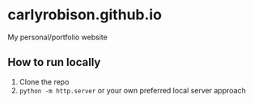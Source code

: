 # carlyrobison.github.io
My personal/portfolio website

## How to run locally
1. Clone the repo
2. `python -m http.server` or your own preferred local server approach
